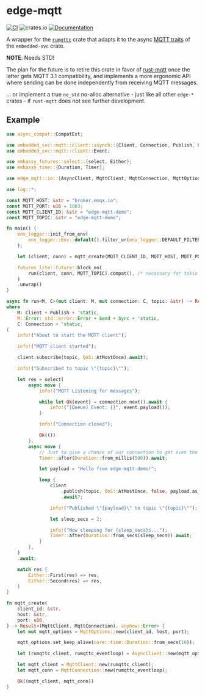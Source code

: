 # edge-mqtt

[![CI](https://github.com/ivmarkov/edge-net/actions/workflows/ci.yml/badge.svg)](https://github.com/ivmarkov/edge-net/actions/workflows/ci.yml)
![crates.io](https://img.shields.io/crates/v/edge-net.svg)
[![Documentation](https://docs.rs/edge-net/badge.svg)](https://docs.rs/edge-net)

A wrapper for the [`rumqttc`](https://github.com/bytebeamio/rumqtt) crate that adapts it to the async [MQTT traits](https://github.com/esp-rs/embedded-svc/blob/master/src/mqtt/client.rs) of the `embedded-svc` crate.

**NOTE**: Needs STD!

The plan for the future is to retire this crate in favor of [rust-mqtt](https://github.com/obabec/rust-mqtt) once the latter gets MQTT 3.1 compatibility, and implements a more ergonomic API where sending can be done independently from receiving MQTT messages.

... or implement a true `no_std` no-alloc alternative - just like all other `edge-*` crates - if `rust-mqtt` does not see further development.

## Example

```rust
use async_compat::CompatExt;

use embedded_svc::mqtt::client::asynch::{Client, Connection, Publish, QoS};
use embedded_svc::mqtt::client::Event;

use embassy_futures::select::{select, Either};
use embassy_time::{Duration, Timer};

use edge_mqtt::io::{AsyncClient, MqttClient, MqttConnection, MqttOptions};

use log::*;

const MQTT_HOST: &str = "broker.emqx.io";
const MQTT_PORT: u16 = 1883;
const MQTT_CLIENT_ID: &str = "edge-mqtt-demo";
const MQTT_TOPIC: &str = "edge-mqtt-demo";

fn main() {
    env_logger::init_from_env(
        env_logger::Env::default().filter_or(env_logger::DEFAULT_FILTER_ENV, "info"),
    );

    let (client, conn) = mqtt_create(MQTT_CLIENT_ID, MQTT_HOST, MQTT_PORT).unwrap();

    futures_lite::future::block_on(
        run(client, conn, MQTT_TOPIC).compat(), /* necessary for tokio */
    )
    .unwrap()
}

async fn run<M, C>(mut client: M, mut connection: C, topic: &str) -> Result<(), anyhow::Error>
where
    M: Client + Publish + 'static,
    M::Error: std::error::Error + Send + Sync + 'static,
    C: Connection + 'static,
{
    info!("About to start the MQTT client");

    info!("MQTT client started");

    client.subscribe(topic, QoS::AtMostOnce).await?;

    info!("Subscribed to topic \"{topic}\"");

    let res = select(
        async move {
            info!("MQTT Listening for messages");

            while let Ok(event) = connection.next().await {
                info!("[Queue] Event: {}", event.payload());
            }

            info!("Connection closed");

            Ok(())
        },
        async move {
            // Just to give a chance of our connection to get even the first published message
            Timer::after(Duration::from_millis(500)).await;

            let payload = "Hello from edge-mqtt-demo!";

            loop {
                client
                    .publish(topic, QoS::AtMostOnce, false, payload.as_bytes())
                    .await?;

                info!("Published \"{payload}\" to topic \"{topic}\"");

                let sleep_secs = 2;

                info!("Now sleeping for {sleep_secs}s...");
                Timer::after(Duration::from_secs(sleep_secs)).await;
            }
        },
    )
    .await;

    match res {
        Either::First(res) => res,
        Either::Second(res) => res,
    }
}

fn mqtt_create(
    client_id: &str,
    host: &str,
    port: u16,
) -> Result<(MqttClient, MqttConnection), anyhow::Error> {
    let mut mqtt_options = MqttOptions::new(client_id, host, port);

    mqtt_options.set_keep_alive(core::time::Duration::from_secs(10));

    let (rumqttc_client, rumqttc_eventloop) = AsyncClient::new(mqtt_options, 10);

    let mqtt_client = MqttClient::new(rumqttc_client);
    let mqtt_conn = MqttConnection::new(rumqttc_eventloop);

    Ok((mqtt_client, mqtt_conn))
}
```
